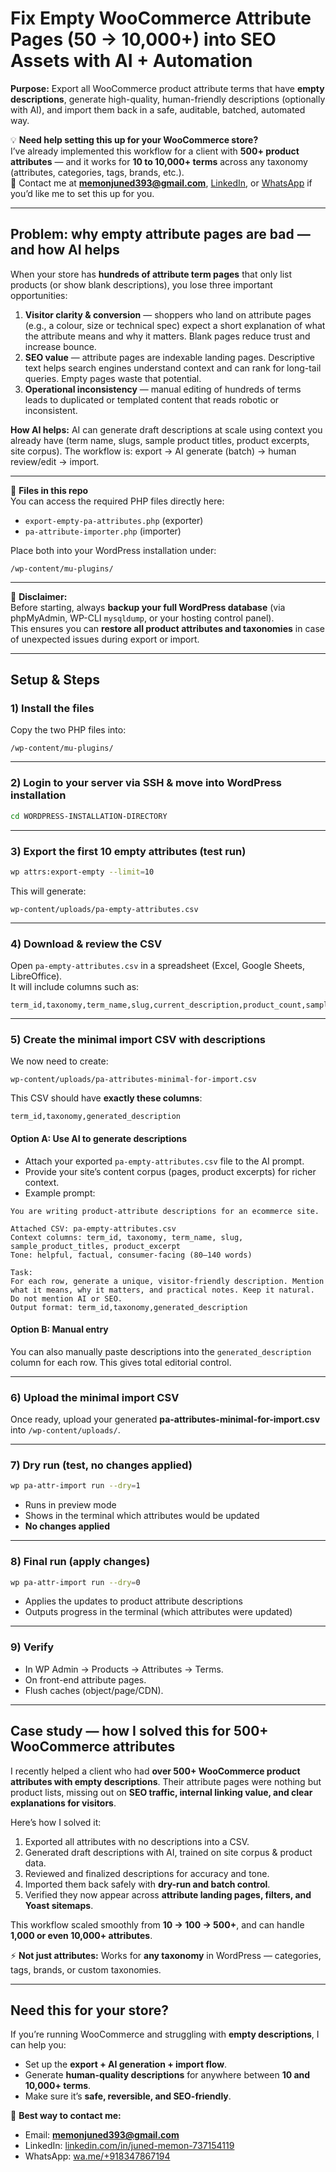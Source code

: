 # Fix Empty WooCommerce Attribute Pages (50 → 10,000+) into SEO Assets with AI + Automation  

**Purpose:** Export all WooCommerce product attribute terms that have **empty descriptions**, generate high-quality, human-friendly descriptions (optionally with AI), and import them back in a safe, auditable, batched, automated way.  

💡 **Need help setting this up for your WooCommerce store?**  
I’ve already implemented this workflow for a client with **500+ product attributes** — and it works for **10 to 10,000+ terms** across any taxonomy (attributes, categories, tags, brands, etc.).  
📩 Contact me at **memonjuned393@gmail.com**, [LinkedIn](https://in.linkedin.com/in/juned-memon-737154119), or [WhatsApp](https://wa.me/+918347867194) if you’d like me to set this up for you.  

---

## Problem: why empty attribute pages are bad — and how AI helps
When your store has **hundreds of attribute term pages** that only list products (or show blank descriptions), you lose three important opportunities:

1. **Visitor clarity & conversion** — shoppers who land on attribute pages (e.g., a colour, size or technical spec) expect a short explanation of what the attribute means and why it matters. Blank pages reduce trust and increase bounce.  
2. **SEO value** — attribute pages are indexable landing pages. Descriptive text helps search engines understand context and can rank for long-tail queries. Empty pages waste that potential.  
3. **Operational inconsistency** — manual editing of hundreds of terms leads to duplicated or templated content that reads robotic or inconsistent.  

**How AI helps:** AI can generate draft descriptions at scale using context you already have (term name, slugs, sample product titles, product excerpts, site corpus). The workflow is: export → AI generate (batch) → human review/edit → import.  

---

📂 **Files in this repo**  
You can access the required PHP files directly here:  
- `export-empty-pa-attributes.php` (exporter)  
- `pa-attribute-importer.php` (importer)  

Place both into your WordPress installation under:  
```
/wp-content/mu-plugins/
```

---

📢 **Disclaimer:**  
Before starting, always **backup your full WordPress database** (via phpMyAdmin, WP-CLI `mysqldump`, or your hosting control panel).  
This ensures you can **restore all product attributes and taxonomies** in case of unexpected issues during export or import.  

---

## Setup & Steps

### 1) Install the files  
Copy the two PHP files into:  
```
/wp-content/mu-plugins/
```

---

### 2) Login to your server via SSH & move into WordPress installation  
```bash
cd WORDPRESS-INSTALLATION-DIRECTORY
```

---

### 3) Export the first 10 empty attributes (test run)  
```bash
wp attrs:export-empty --limit=10
```
This will generate:  
```
wp-content/uploads/pa-empty-attributes.csv
```

---

### 4) Download & review the CSV  
Open `pa-empty-attributes.csv` in a spreadsheet (Excel, Google Sheets, LibreOffice).  
It will include columns such as:  
```
term_id,taxonomy,term_name,slug,current_description,product_count,sample_product_ids,sample_product_titles,product_excerpt
```

---

### 5) Create the minimal import CSV with descriptions  
We now need to create:  
```
wp-content/uploads/pa-attributes-minimal-for-import.csv
```

This CSV should have **exactly these columns**:  
```
term_id,taxonomy,generated_description
```

#### Option A: Use AI to generate descriptions  
- Attach your exported `pa-empty-attributes.csv` file to the AI prompt.  
- Provide your site’s content corpus (pages, product excerpts) for richer context.  
- Example prompt:  

```
You are writing product-attribute descriptions for an ecommerce site.

Attached CSV: pa-empty-attributes.csv
Context columns: term_id, taxonomy, term_name, slug, sample_product_titles, product_excerpt
Tone: helpful, factual, consumer-facing (80–140 words)

Task:
For each row, generate a unique, visitor-friendly description. Mention what it means, why it matters, and practical notes. Keep it natural. Do not mention AI or SEO.
Output format: term_id,taxonomy,generated_description
```

#### Option B: Manual entry  
You can also manually paste descriptions into the `generated_description` column for each row. This gives total editorial control.  

---

### 6) Upload the minimal import CSV  
Once ready, upload your generated **pa-attributes-minimal-for-import.csv** into `/wp-content/uploads/`.  

---

### 7) Dry run (test, no changes applied)  
```bash
wp pa-attr-import run --dry=1
```
- Runs in preview mode  
- Shows in the terminal which attributes would be updated  
- **No changes applied**  

---

### 8) Final run (apply changes)  
```bash
wp pa-attr-import run --dry=0
```
- Applies the updates to product attribute descriptions  
- Outputs progress in the terminal (which attributes were updated)  

---

### 9) Verify  
- In WP Admin → Products → Attributes → Terms.  
- On front-end attribute pages.  
- Flush caches (object/page/CDN).  

---

## Case study — how I solved this for 500+ WooCommerce attributes

I recently helped a client who had **over 500+ WooCommerce product attributes with empty descriptions**. Their attribute pages were nothing but product lists, missing out on **SEO traffic, internal linking value, and clear explanations for visitors**.  

Here’s how I solved it:  
1. Exported all attributes with no descriptions into a CSV.  
2. Generated draft descriptions with AI, trained on site corpus & product data.  
3. Reviewed and finalized descriptions for accuracy and tone.  
4. Imported them back safely with **dry-run and batch control**.  
5. Verified they now appear across **attribute landing pages, filters, and Yoast sitemaps**.  

This workflow scaled smoothly from **10 → 100 → 500+**, and can handle **1,000 or even 10,000+ attributes**.  

⚡ **Not just attributes:** Works for **any taxonomy** in WordPress — categories, tags, brands, or custom taxonomies.

---

## Need this for your store?

If you’re running WooCommerce and struggling with **empty descriptions**, I can help you:  

- Set up the **export + AI generation + import flow**.  
- Generate **human-quality descriptions** for anywhere between **10 and 10,000+ terms**.  
- Make sure it’s **safe, reversible, and SEO-friendly**.  

📩 **Best way to contact me:**  
- Email: **memonjuned393@gmail.com**  
- LinkedIn: [linkedin.com/in/juned-memon-737154119](https://in.linkedin.com/in/juned-memon-737154119)  
- WhatsApp: [wa.me/+918347867194](https://wa.me/+918347867194)  
